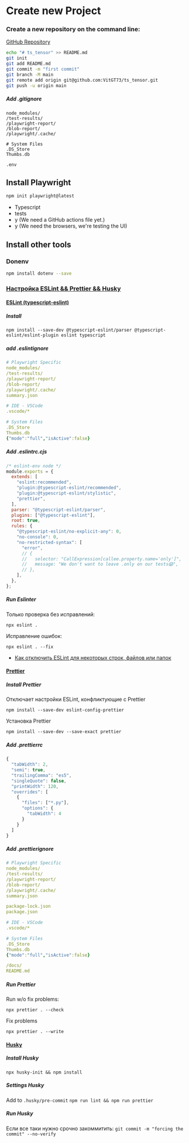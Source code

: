 # Create new Project

### Create a new repository on the command line:

[GitHub Repository](git@github.com:VitGT73/ts_tensor.git)

```bash
echo "# ts_tensor" >> README.md
git init
git add README.md
git commit -m "first commit"
git branch -M main
git remote add origin git@github.com:VitGT73/ts_tensor.git
git push -u origin main
```

##### Add .gitignore

```
node_modules/
/test-results/
/playwright-report/
/blob-report/
/playwright/.cache/

# System Files
.DS_Store
Thumbs.db

.env
```
## Install Playwright

```bash
npm init playwright@latest
```

* Typescript
* tests
* y (We need a GitHub actions file yet.)
* y (We need the browsers, we're testing the UI)


## Install other tools

### Donenv

```bash
npm install dotenv --save
```

### [Настройка ESLint && Prettier && Husky](https://playwrightsolutions.com/the-definitive-guide-to-api-test-automation-with-playwright-part-8-adding-eslint-prettier-and-husky/)

#### [ESLint (typescript-eslint)](https://typescript-eslint.io/getting-started)

##### Install
```
npm install --save-dev @typescript-eslint/parser @typescript-eslint/eslint-plugin eslint typescript
```
##### add .eslintignore
```yml
# Playwright Specific
node_modules/
/test-results/
/playwright-report/
/blob-report/
/playwright/.cache/
summary.json

# IDE - VSCode
.vscode/*

# System Files
.DS_Store
Thumbs.db
{"mode":"full","isActive":false}
```
##### Add .eslintrc.cjs
```cjs
/* eslint-env node */
module.exports = {
  extends: [
    "eslint:recommended",
    "plugin:@typescript-eslint/recommended",
    "plugin:@typescript-eslint/stylistic",
    "prettier",
  ],
  parser: "@typescript-eslint/parser",
  plugins: ["@typescript-eslint"],
  root: true,
  rules: {
    "@typescript-eslint/no-explicit-any": 0,
    "no-console": 0,
    "no-restricted-syntax": [
      "error",
      // {
      //   selector: "CallExpression[callee.property.name='only']",
      //   message: "We don't want to leave .only on our tests😱",
      // },
    ],
  },
};
```

##### Run Eslinter
Только проверка без исправлений:
```
npx eslint .
```

Исправление ошибок:
```
npx eslint . --fix
```

* [Как отключить ESLint для некоторых строк, файлов или папок](https://learn.coderslang.com/0023-eslint-disable-for-specific-lines-files-and-folders/)


#### [Prettier](https://prettier.io/docs/en/install)

##### Install Prettier
Отключает настройки ESLint, конфликтующие с Prettier
```
npm install --save-dev eslint-config-prettier
```
Установка Prettier
```
npm install --save-dev --save-exact prettier
```

##### Add .prettierrc
```cjs
{
  "tabWidth": 2,
  "semi": true,
  "trailingComma": "es5",
  "singleQuote": false,
  "printWidth": 120,
  "overrides": [
    {
      "files": ["*.py"],
      "options": {
        "tabWidth": 4
      }
    }
  ]
}
```
##### Add .prettierignore
```yml
# Playwright Specific
node_modules/
/test-results/
/playwright-report/
/blob-report/
/playwright/.cache/
summary.json

package-lock.json
package.json

# IDE - VSCode
.vscode/*

# System Files
.DS_Store
Thumbs.db
{"mode":"full","isActive":false}

/docs/
README.md
```

##### Run Prettier
Run w/o fix problems:
```
npx prettier . --check
```

Fix problems
```
npx prettier . --write
```

#### [Husky](https://typicode.github.io/husky/get-started.html)

##### Install Husky

```npx husky-init && npm install```

##### Settings Husky
Add to ```.husky/pre-commit```
```npm run lint && npm run prettier```

##### Run Husky
Если все таки нужно срочно закоммитить:
```git commit -m "forcing the commit" --no-verify```
